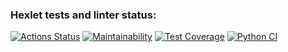 ### Hexlet tests and linter status:

[![Actions Status](https://github.com/EvilMadSquirrel/python-project-lvl3/workflows/hexlet-check/badge.svg)](https://github.com/EvilMadSquirrel/python-project-lvl3/actions)
[![Maintainability](https://api.codeclimate.com/v1/badges/b0b4eefb1ef06b91d4e3/maintainability)](https://codeclimate.com/github/EvilMadSquirrel/python-project-lvl3/maintainability)
[![Test Coverage](https://api.codeclimate.com/v1/badges/b0b4eefb1ef06b91d4e3/test_coverage)](https://codeclimate.com/github/EvilMadSquirrel/python-project-lvl3/test_coverage)
[![Python CI](https://github.com/EvilMadSquirrel/python-project-lvl3/actions/workflows/pyci.yml/badge.svg)](https://github.com/EvilMadSquirrel/python-project-lvl3/actions/workflows/pyci.yml)